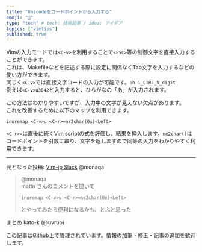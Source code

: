 ```yaml
---
title: "Unicodeをコードポイントから入力する"
emoji: "💨"
type: "tech" # tech: 技術記事 / idea: アイデア
topics: ["vimtips"]
published: true
---
```


Vimの入力モードでは`<C-v>`を利用することで`<ESC>`等の制御文字を直接入力することができます。  
これは、Makefileなどを記述する際に設定に関係なくTab文字を入力するなどの使い方ができます。  
同じく`<C-v>`では直接文字コードの入力が可能です。`:h i_CTRL_V_digit`  
例えば`<C-v>u3042`と入力すると、ひらがなの「あ」が入力されます。  

この方法はわかりやすいですが、入力中の文字が見えない欠点があります。  
これを改善するために以下のマップを利用できます。  

```vim
inoremap <C-v>u <C-r>=nr2char(0x)<Left>
```

`<C-r>=`は直後に続くVim scriptの式を評価し、結果を挿入します。`ne2char()`はコードポイントを引数に取り、文字を返しますので同等の入力をわかりやすく利用できます。

-------------------------------------------------------------------------------
元となった投稿: [Vim-jp Slack](https://vim-jp.org/slacklog/C03C4RC9F/2021/03/#ts-1616554467.468200) @monaqa
> @monaqa  
> mattn さんのコメントを聞いて
> ```vim
> inoremap <C-v>u <C-r>=nr2char(0x)<Left>
> ```
> とやってみたら便利になるかも、とふと思った

まとめ kato-k (@uvrub)

この記事は[Github](https://github.com/kato-k/vim-tips)上で管理されています。情報の加筆・修正・記事の追加を歓迎します。
